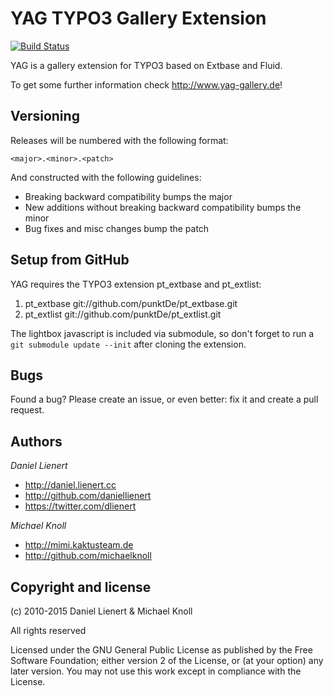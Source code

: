 # YAG TYPO3 Gallery Extension

[![Build Status](https://travis-ci.org/beyondAgentur/yag.svg?branch=namespaces)](https://travis-ci.org/beyondAgentur/yag)

YAG is a gallery extension for TYPO3 based on Extbase and Fluid.

To get some further information check http://www.yag-gallery.de!


## Versioning

Releases will be numbered with the following format:

`<major>.<minor>.<patch>`

And constructed with the following guidelines:

* Breaking backward compatibility bumps the major
* New additions without breaking backward compatibility bumps the minor
* Bug fixes and misc changes bump the patch


## Setup from GitHub

YAG requires the TYPO3 extension pt_extbase and pt_extlist:

1. pt_extbase git://github.com/punktDe/pt_extbase.git
2. pt_extlist git://github.com/punktDe/pt_extlist.git

The lightbox javascript is included via submodule, so don't forget to run a `git submodule update --init` after cloning the extension.

## Bugs

Found a bug? Please create an issue, or even better: fix it and create a pull request.

## Authors

*Daniel Lienert*

+ http://daniel.lienert.cc
+ http://github.com/daniellienert
+ https://twitter.com/dlienert

*Michael Knoll*

+ http://mimi.kaktusteam.de
+ http://github.com/michaelknoll


## Copyright and license

(c) 2010-2015  Daniel Lienert & Michael Knoll
			
All rights reserved

Licensed under the GNU General Public License as published by the Free Software Foundation; either version 2 of the License, or (at your option) any later version. You may not use this work except in compliance with the License.
